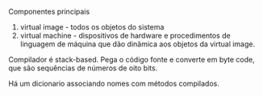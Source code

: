 Componentes principais

1. virtual image - todos os objetos do sistema
2. virtual machine - dispositivos de hardware e procedimentos de linguagem de máquina que dão dinâmica aos objetos da
   virtual image.

Compilador é stack-based. Pega o código fonte e converte em byte code, que são sequências de números de oito bits.

Há um dicionario associando nomes com métodos compilados. 
